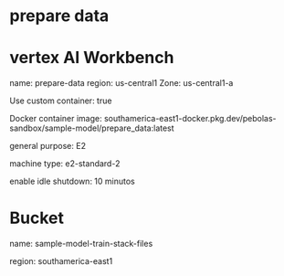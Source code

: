 # prepare data

# vertex AI Workbench

name: prepare-data
region: us-central1
Zone: us-central1-a

Use custom container: true

Docker container image: southamerica-east1-docker.pkg.dev/pebolas-sandbox/sample-model/prepare_data:latest

general purpose: E2

machine type: e2-standard-2

enable idle shutdown: 10 minutos

# Bucket


name: sample-model-train-stack-files

region: southamerica-east1

